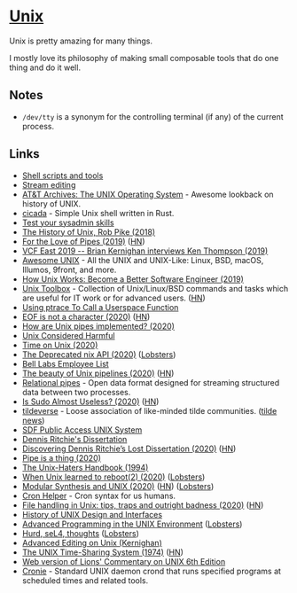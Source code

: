 # [Unix](http://en.wikipedia.org/wiki/Unix)

Unix is pretty amazing for many things.

I mostly love its philosophy of making small composable tools that do one thing and do it well.

## Notes

- `/dev/tty` is a synonym for the controlling terminal (if any) of the current process.

## Links

- [Shell scripts and tools](https://yoshuawuyts.gitbooks.io/knowledge/content/unix/unix.html)
- [Stream editing](https://yoshuawuyts.gitbooks.io/knowledge/content/unix/streams.html)
- [AT&T Archives: The UNIX Operating System](https://www.youtube.com/watch?v=tc4ROCJYbm0&t=4m8s) - Awesome lookback on history of UNIX.
- [cicada](https://github.com/mitnk/cicada) - Simple Unix shell written in Rust.
- [Test your sysadmin skills](https://github.com/trimstray/test-your-sysadmin-skills)
- [The History of Unix, Rob Pike (2018)](https://www.youtube.com/watch?v=_2NI6t2r_Hs)
- [For the Love of Pipes (2019)](https://blog.jessfraz.com/post/for-the-love-of-pipes/) ([HN](https://news.ycombinator.com/item?id=18967249))
- [VCF East 2019 -- Brian Kernighan interviews Ken Thompson (2019)](https://www.youtube.com/watch?time_continue=3&v=EY6q5dv_B-o)
- [Awesome UNIX](https://github.com/sirredbeard/Awesome-UNIX) - All the UNIX and UNIX-Like: Linux, BSD, macOS, Illumos, 9front, and more.
- [How Unix Works: Become a Better Software Engineer (2019)](https://neilkakkar.com/unix.html)
- [Unix Toolbox](http://cb.vu/unixtoolbox.xhtml) - Collection of Unix/Linux/BSD commands and tasks which are useful for IT work or for advanced users. ([HN](https://news.ycombinator.com/item?id=10022729))
- [Using ptrace To Call a Userspace Function](https://github.com/eklitzke/ptrace-call-userspace)
- [EOF is not a character (2020)](https://ruslanspivak.com/eofnotchar/) ([HN](https://news.ycombinator.com/item?id=22557412))
- [How are Unix pipes implemented? (2020)](https://toroid.org/unix-pipe-implementation)
- [Unix Considered Harmful](https://zge.us.to/unix-harmful.html)
- [Time on Unix (2020)](https://venam.nixers.net/blog/unix/2020/05/02/time-on-unix.html)
- [The Deprecated nix API (2020)](https://www.bitquabit.com/post/deprecated-nix-api/) ([Lobsters](https://lobste.rs/s/ojiulv/deprecated_nix_api))
- [Bell Labs Employee List](http://cm.bell-labs.co/who/)
- [The beauty of Unix pipelines (2020)](https://prithu.xyz/posts/unix-pipeline/) ([HN](https://news.ycombinator.com/item?id=23420786))
- [Relational pipes](https://relational-pipes.globalcode.info/v_0/index.xhtml) - Open data format designed for streaming structured data between two processes.
- [Is Sudo Almost Useless? (2020)](https://security.stackexchange.com/questions/232924/is-sudo-almost-useless) ([HN](https://news.ycombinator.com/item?id=23468456))
- [tildeverse](https://tildeverse.org/) - Loose association of like-minded tilde communities. ([tilde news](https://tilde.news/))
- [SDF Public Access UNIX System](https://sdf.org/)
- [Dennis Ritchie's Dissertation](https://minnie.tuhs.org/pipermail/tuhs/2020-August/021937.html)
- [Discovering Dennis Ritchie’s Lost Dissertation (2020)](https://computerhistory.org/blog/discovering-dennis-ritchies-lost-dissertation/) ([HN](https://news.ycombinator.com/item?id=23582070))
- [Pipe is a thing (2020)](https://blog.8-p.info/en/2020/06/16/pipe/)
- [The Unix-Haters Handbook (1994)](https://web.mit.edu/~simsong/www/ugh.pdf)
- [When Unix learned to reboot(2) (2020)](http://bsdimp.blogspot.com/2020/07/when-unix-learned-to-reboot2.html) ([Lobsters](https://lobste.rs/s/e0e0qe/when_unix_learned_reboot_2))
- [Modular Synthesis and UNIX (2020)](https://nora.codes/post/modular-synthesis-and-unix/) ([HN](https://news.ycombinator.com/item?id=24023727)) ([Lobsters](https://lobste.rs/s/cbtcax/modular_synthesis_unix))
- [Cron Helper](https://cron.help/) - Cron syntax for us humans.
- [File handling in Unix: tips, traps and outright badness (2020)](https://rachelbythebay.com/w/2020/08/11/files/) ([HN](https://news.ycombinator.com/item?id=24129113))
- [History of UNIX Design and Interfaces](https://github.com/penberg/unix-history)
- [Advanced Programming in the UNIX Environment](https://stevens.netmeister.org/631/) ([Lobsters](https://lobste.rs/s/zyt4hk/cs631_advanced_programming_unix))
- [Hurd, seL4, thoughts](https://nalaginrut.com/archives/2019/12/11/hurd%2c%20sel4%2c%20thoughts) ([Lobsters](https://lobste.rs/s/5bfhrj/hurd_sel4_thoughts))
- [Advanced Editing on Unix (Kernighan)](http://maibriz.de/unix/ultrix/etc/ae.pdf)
- [The UNIX Time-Sharing System (1974)](https://chsasank.github.io/classic_papers/unix-time-sharing-system.html) ([HN](https://news.ycombinator.com/item?id=24797312))
- [Web version of Lions' Commentary on UNIX 6th Edition](https://warsus.github.io/lions-/)
- [Cronie](https://github.com/cronie-crond/cronie) - Standard UNIX daemon crond that runs specified programs at scheduled times and related tools.
